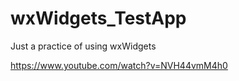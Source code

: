 # wxWidgets_TestApp
Just a practice of using wxWidgets 

https://www.youtube.com/watch?v=NVH44vmM4h0
